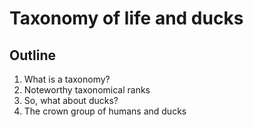 # Taxonomy of life and ducks

## Outline
1. What is a taxonomy?
2. Noteworthy taxonomical ranks
3. So, what about ducks?
4. The crown group of humans and ducks
